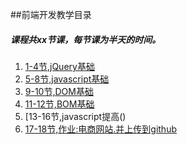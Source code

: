 ##前端开发教学目录
##### 课程共xx节课，每节课为半天的时间。
1. [1-4节,jQuery基础](jQuery基础.md)
2. [5-8节,javascript基础](javascript基础.md)
3. [9-10节,DOM基础]()
4. [11-12节,BOM基础]()
5. [13-16节,javascript提高()
6. [17-18节,作业:电商网站.并上传到github]()
